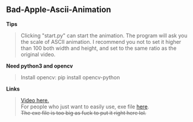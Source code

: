 ## Bad-Apple-Ascii-Animation

**Tips**
>Clicking "start.py" can start the animation.
>The program will ask you the scale of ASCII animation.
>I recommend you not to set it higher than 100 both width and height, and set to the same ratio as the original video.

**Need python3 and opencv**
>Install opencv: pip install opencv-python

**Links**
>[Video here.](https://youtu.be/kolcMueYQMw)  
>For people who just want to easily use, exe file [here](https://drive.google.com/drive/folders/10Mv6SztT0jr-yEC20ksxw8jAXGUmQwd9?usp=sharing).  
>~~The exe file is too big as fuck to put it right here lol.~~
